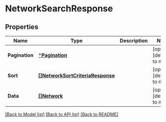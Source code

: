# NetworkSearchResponse

## Properties
Name | Type | Description | Notes
------------ | ------------- | ------------- | -------------
**Pagination** | [***Pagination**](Pagination.md) |  | [optional] [default to null]
**Sort** | [**[]NetworkSortCriteriaResponse**](NetworkSortCriteriaResponse.md) |  | [optional] [default to null]
**Data** | [**[]Network**](Network.md) |  | [optional] [default to null]

[[Back to Model list]](../README.md#documentation-for-models) [[Back to API list]](../README.md#documentation-for-api-endpoints) [[Back to README]](../README.md)

